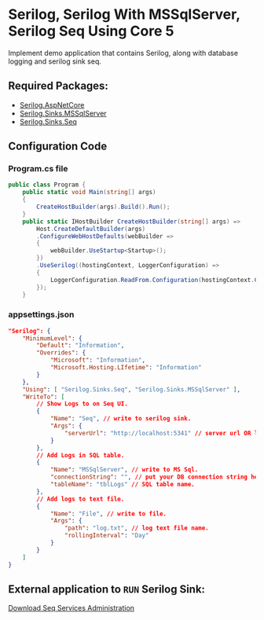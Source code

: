 # Serilog, Serilog With MSSqlServer, Serilog Seq Using Core 5
Implement demo application that contains Serilog, along with database logging and serilog sink seq.
## Required Packages:
* [Serilog.AspNetCore](https://www.nuget.org/packages/Serilog.AspNetCore/)
* [Serilog.Sinks.MSSqlServer](https://www.nuget.org/packages/Serilog.Sinks.MSSqlServer/)
* [Serilog.Sinks.Seq](https://www.nuget.org/packages/Serilog.Sinks.Seq/)

## Configuration Code
### Program.cs file
```cs
public class Program {
	public static void Main(string[] args)
	{
		CreateHostBuilder(args).Build().Run();
	}
	public static IHostBuilder CreateHostBuilder(string[] args) => 
		Host.CreateDefaultBuilder(args)
		.ConfigureWebHostDefaults(webBuilder =>
		{
			webBuilder.UseStartup<Startup>();
		})
	    .UseSerilog((hostingContext, LoggerConfiguration) =>
		{
			LoggerConfiguration.ReadFrom.Configuration(hostingContext.Configuration);
		});
	}
```

### appsettings.json
```json
"Serilog": {
	"MinimumLevel": {
		"Default": "Information",
		"Overrides": {
			"Microsoft": "Information",
			"Microsoft.Hosting.LIfetime": "Information"
		}
	},
	"Using": [ "Serilog.Sinks.Seq", "Serilog.Sinks.MSSqlServer" ],
	"WriteTo": [
	    // Show Logs to on Seq UI.
		{
			"Name": "Seq", // write to serilog sink.
			"Args": {
				"serverUrl": "http://localhost:5341" // server url OR local Url.
			}
		},
		// Add Logs in SQL table.
		{
			"Name": "MSSqlServer", // write to MS Sql.
			"connectionString": "", // put your DB connection string here.
			"tableName": "tblLogs" // SQL table name.
		},
		// Add logs to text file.
		{
			"Name": "File", // write to file.
			"Args": {
				"path": "log.txt", // log text file name.
				"rollingInterval": "Day"
			}
		}
	]
}
```
## External application to `RUN` Serilog Sink:
[Download Seq Services Administration](https://datalust.co/download)